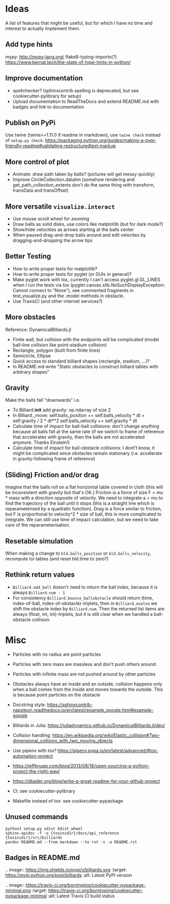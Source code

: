 # Ideas
A list of features that might be useful, but for which I have no time and interest to actually implement them.

## Add type hints
mypy: http://mypy-lang.org/
flake8-typing-imports(?)
https://www.bernat.tech/the-state-of-type-hints-in-python/

## Improve documentation
- spellchecker? (sphinxcontrib.spelling is deprecated, but see cookiecutter-pylibrary for setup)
- Upload documentation to ReadTheDocs and extend README.md with badges and link to documentation

## Publish on PyPi
Use twine (twine>=1.11.0 if readme in markdown), use `twine check` instead of `setup.py check`.
https://packaging.python.org/guides/making-a-pypi-friendly-readme#validating-restructuredtext-markup

## More control of plot
- Animate: draw path taken by balls? (pictures will get messy quickly)
- Improve CircleCollection.datalim (somehow rendering and get_path_collection_extents don't do the same thing with transform, transData and transOffset)

## More versatile `visualize.interact`
- Use mouse scroll wheel for zooming
- Draw balls as solid disks, use colors like matplotlib (but for dark mode?)
- Show/hide velocities as arrows starting at the balls center
- When paused drag-and-drop balls around and edit velocites by dragging-and-dropping the arrow tips

## Better Testing
- How to write proper tests for matplotlib?
- How to write proper tests for pyglet (or GUIs in general)?
- Make pyglet work with tox, currently I can't access pyglet.gl.GL_LINES when I run the tests via tox (pyglet.canvas.xlib.NoSuchDisplayException: Cannot connect to "None"), see commented fragments in test_visualize.py and the .model methods in obstacle.
- Use TravisCI (and other internet services?)

## More obstacles
Reference: DynamicalBilliards.jl
- Finite wall, but collision with the endpoints will be complicated (model ball-line collision like point-stadium collision)
- Rectangle, polygon (built from finite lines)
- Semicircle, Ellipse
- Quick access to standard billiard shapes (rectangle, stadium, ...)?
- In README.md write "Static obstacles to construct billiard tables with arbitrary shapes"

## Gravity
Make the balls fall "downwards" i.e.
- To Billiard.__init__ add gravity: np.ndarray of size 2
- In Billiard._move:
    self.balls_position += self.balls_velocity * dt + self.gravity / 2 * dt**2
    self.balls_velocity += self.gravity * dt
- Calculate time of impact for ball-ball collisions: don't change anything because all balls fall at the same rate (if we switch to frame of reference that accelerates with gravity, then the balls are not accelerated anymore. Thanks Einstein!)
- Calculate time of impact for ball-obstacle collisions: I dont't know, it might be complicated since obstacles remain stationary (i.e. accelerate in gravity-following frame of reference)

## (Sliding) Friction and/or drag
Imagine that the balls roll on a flat horizontal table covered in cloth (this will be inconsistent with gravity but that's OK.)
Friction is a force of size F = mu * mass with a direction opposite of velocity.
We need to integrate a = mu to find the trajectory of the ball until it stops (this is a straight line which is reparameterised by a quadratic function).
Drag is a force similar to friction, but F is proportional to velocity^2 * size of ball, this is more complicated to integrate.
We can still use time of impact calculation, but we need to take care of the reparameterisation.

## Resetable simulation
When making a change to `bld.balls_position` or `bld.balls_velocity`, recompute toi tables (and reset bld.time to zero?)

## Rethink return values
- `Billiard.add_ball` doesn't need to return the ball index, because it is always `Billiard.num - 1`
- For consistency `Billiard.bounce_ballobstacle` should return (time, index-of-ball, index-of-obstacle)-triplets, then in `Billiard.evolve` we shift the obstacle index by `Billiard.num`.
  Then the returned list items are always (float, int, int)-triplets, but it is still clear when we handled a ball-obstacle collision.



# Misc
- Particles with no radius are point particles
- Particles with zero mass are massless and don't push others around
- Particles with infinite mass are not pushed around by other particles
- Obstacles always have an inside and an outside, collision happens only when a ball comes from the inside and moves towards the outside. This is because point particles on the obstacle
- Docstring style: https://sphinxcontrib-napoleon.readthedocs.io/en/latest/example_google.html#example-google
- Billiards in Julia: https://juliadynamics.github.io/DynamicalBilliards.jl/dev/
- Collision handling: https://en.wikipedia.org/wiki/Elastic_collision#Two-dimensional_collision_with_two_moving_objects
- Use pipenv with tox? https://pipenv.pypa.io/en/latest/advanced/#tox-automation-project

- https://jeffknupp.com/blog/2013/08/16/open-sourcing-a-python-project-the-right-way/
- https://dbader.org/blog/write-a-great-readme-for-your-github-project
- CI: see cookiecutter-pylibrary
- Makefile instead of tox: see cookiecutter-pypackage

## Unused commands
```shell
python3 setup.py sdist bdist_wheel
sphinx-apidoc -f -o {toxinidir}/docs/api_reference {toxinidir}/src/billiards
pandoc README.md --from markdown --to rst -s -o README.rst
```


## Badges in README.md
.. image:: https://img.shields.io/pypi/v/billiards.svg
    :target: https://pypi.python.org/pypi/billiards
    :alt: Latest PyPI version

.. image:: https://travis-ci.org/borntyping/cookiecutter-pypackage-minimal.png
   :target: https://travis-ci.org/borntyping/cookiecutter-pypackage-minimal
   :alt: Latest Travis CI build status
